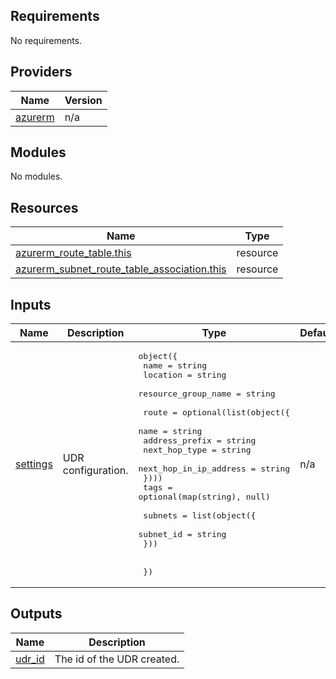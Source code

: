 <!-- BEGIN_TF_DOCS -->
## Requirements

No requirements.

## Providers

| Name | Version |
|------|---------|
| <a name="provider_azurerm"></a> [azurerm](#provider\_azurerm) | n/a |

## Modules

No modules.

## Resources

| Name | Type |
|------|------|
| [azurerm_route_table.this](https://registry.terraform.io/providers/hashicorp/azurerm/latest/docs/resources/route_table) | resource |
| [azurerm_subnet_route_table_association.this](https://registry.terraform.io/providers/hashicorp/azurerm/latest/docs/resources/subnet_route_table_association) | resource |

## Inputs

| Name | Description | Type | Default | Required |
|------|-------------|------|---------|:--------:|
| <a name="input_settings"></a> [settings](#input\_settings) | UDR configuration. | <pre>object({<br>    name                = string<br>    location            = string<br>    resource_group_name = string<br><br>    route = optional(list(object({<br>      name                   = string<br>      address_prefix         = string<br>      next_hop_type          = string<br>      next_hop_in_ip_address = string<br>    })))<br>    tags = optional(map(string), null)<br><br>    subnets = list(object({<br>      subnet_id = string<br>    }))<br><br><br>  })</pre> | n/a | yes |

## Outputs

| Name | Description |
|------|-------------|
| <a name="output_udr_id"></a> [udr\_id](#output\_udr\_id) | The id of the UDR created. |
<!-- END_TF_DOCS -->